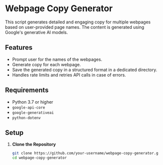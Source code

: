 # Webpage Copy Generator

This script generates detailed and engaging copy for multiple webpages based on user-provided page names. The content is generated using Google's generative AI models.

## Features

- Prompt user for the names of the webpages.
- Generate copy for each webpage.
- Save the generated copy in a structured format in a dedicated directory.
- Handles rate limits and retries API calls in case of errors.

## Requirements

- Python 3.7 or higher
- `google-api-core`
- `google-generativeai`
- `python-dotenv`

## Setup

1. **Clone the Repository**

   ```sh
   git clone https://github.com/your-username/webpage-copy-generator.git
   cd webpage-copy-generator
